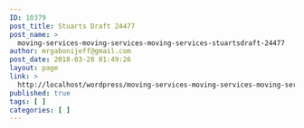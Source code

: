```yaml
---
ID: 10379
post_title: Stuarts Draft 24477
post_name: >
  moving-services-moving-services-moving-services-stuartsdraft-24477
author: mrgabonijeff@gmail.com
post_date: 2018-03-28 01:49:26
layout: page
link: >
  http://localhost/wordpress/moving-services-moving-services-moving-services-stuartsdraft-24477/
published: true
tags: [ ]
categories: [ ]
---
```

